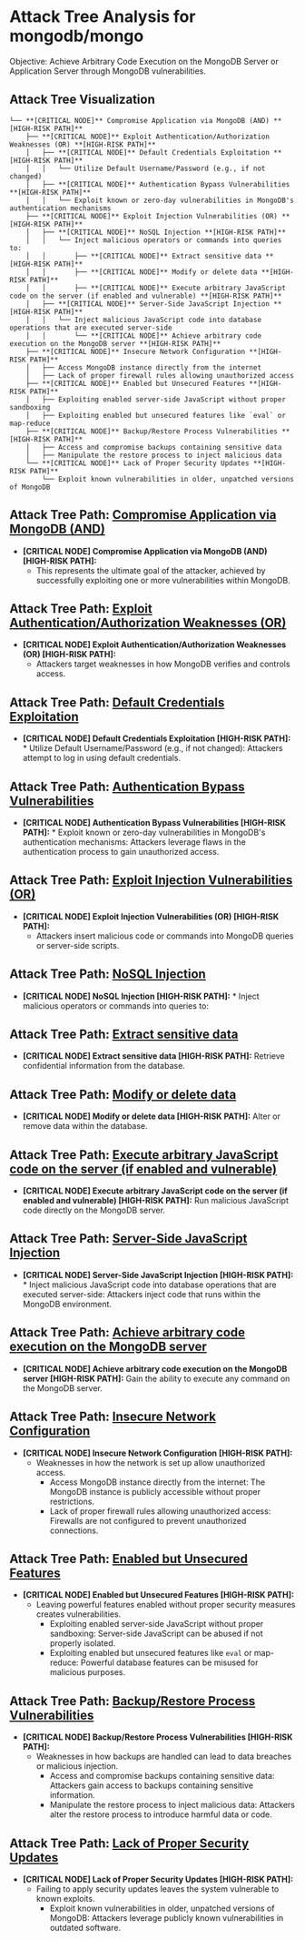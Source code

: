 # Attack Tree Analysis for mongodb/mongo

Objective: Achieve Arbitrary Code Execution on the MongoDB Server or Application Server through MongoDB vulnerabilities.

## Attack Tree Visualization

```
└── **[CRITICAL NODE]** Compromise Application via MongoDB (AND) **[HIGH-RISK PATH]**
    ├── **[CRITICAL NODE]** Exploit Authentication/Authorization Weaknesses (OR) **[HIGH-RISK PATH]**
    │   ├── **[CRITICAL NODE]** Default Credentials Exploitation **[HIGH-RISK PATH]**
    │   │   └── Utilize Default Username/Password (e.g., if not changed)
    │   ├── **[CRITICAL NODE]** Authentication Bypass Vulnerabilities **[HIGH-RISK PATH]**
    │   │   └── Exploit known or zero-day vulnerabilities in MongoDB's authentication mechanisms
    ├── **[CRITICAL NODE]** Exploit Injection Vulnerabilities (OR) **[HIGH-RISK PATH]**
    │   ├── **[CRITICAL NODE]** NoSQL Injection **[HIGH-RISK PATH]**
    │   │   └── Inject malicious operators or commands into queries to:
    │   │       ├── **[CRITICAL NODE]** Extract sensitive data **[HIGH-RISK PATH]**
    │   │       ├── **[CRITICAL NODE]** Modify or delete data **[HIGH-RISK PATH]**
    │   │       ├── **[CRITICAL NODE]** Execute arbitrary JavaScript code on the server (if enabled and vulnerable) **[HIGH-RISK PATH]**
    │   ├── **[CRITICAL NODE]** Server-Side JavaScript Injection **[HIGH-RISK PATH]**
    │   │   └── Inject malicious JavaScript code into database operations that are executed server-side
    │   │       └── **[CRITICAL NODE]** Achieve arbitrary code execution on the MongoDB server **[HIGH-RISK PATH]**
    ├── **[CRITICAL NODE]** Insecure Network Configuration **[HIGH-RISK PATH]**
    │   ├── Access MongoDB instance directly from the internet
    │   ├── Lack of proper firewall rules allowing unauthorized access
    ├── **[CRITICAL NODE]** Enabled but Unsecured Features **[HIGH-RISK PATH]**
    │   ├── Exploiting enabled server-side JavaScript without proper sandboxing
    │   ├── Exploiting enabled but unsecured features like `eval` or map-reduce
    ├── **[CRITICAL NODE]** Backup/Restore Process Vulnerabilities **[HIGH-RISK PATH]**
    │   ├── Access and compromise backups containing sensitive data
    │   ├── Manipulate the restore process to inject malicious data
    └── **[CRITICAL NODE]** Lack of Proper Security Updates **[HIGH-RISK PATH]**
        └── Exploit known vulnerabilities in older, unpatched versions of MongoDB
```


## Attack Tree Path: [Compromise Application via MongoDB (AND)](./attack_tree_paths/compromise_application_via_mongodb__and_.md)

* **[CRITICAL NODE] Compromise Application via MongoDB (AND) [HIGH-RISK PATH]:**
    * This represents the ultimate goal of the attacker, achieved by successfully exploiting one or more vulnerabilities within MongoDB.

## Attack Tree Path: [Exploit Authentication/Authorization Weaknesses (OR)](./attack_tree_paths/exploit_authenticationauthorization_weaknesses__or_.md)

* **[CRITICAL NODE] Exploit Authentication/Authorization Weaknesses (OR) [HIGH-RISK PATH]:**
    * Attackers target weaknesses in how MongoDB verifies and controls access.

## Attack Tree Path: [Default Credentials Exploitation](./attack_tree_paths/default_credentials_exploitation.md)

* **[CRITICAL NODE] Default Credentials Exploitation [HIGH-RISK PATH]:**
        * Utilize Default Username/Password (e.g., if not changed): Attackers attempt to log in using default credentials.

## Attack Tree Path: [Authentication Bypass Vulnerabilities](./attack_tree_paths/authentication_bypass_vulnerabilities.md)

* **[CRITICAL NODE] Authentication Bypass Vulnerabilities [HIGH-RISK PATH]:**
        * Exploit known or zero-day vulnerabilities in MongoDB's authentication mechanisms: Attackers leverage flaws in the authentication process to gain unauthorized access.

## Attack Tree Path: [Exploit Injection Vulnerabilities (OR)](./attack_tree_paths/exploit_injection_vulnerabilities__or_.md)

* **[CRITICAL NODE] Exploit Injection Vulnerabilities (OR) [HIGH-RISK PATH]:**
    * Attackers insert malicious code or commands into MongoDB queries or server-side scripts.

## Attack Tree Path: [NoSQL Injection](./attack_tree_paths/nosql_injection.md)

* **[CRITICAL NODE] NoSQL Injection [HIGH-RISK PATH]:**
        * Inject malicious operators or commands into queries to:

## Attack Tree Path: [Extract sensitive data](./attack_tree_paths/extract_sensitive_data.md)

* **[CRITICAL NODE] Extract sensitive data [HIGH-RISK PATH]:** Retrieve confidential information from the database.

## Attack Tree Path: [Modify or delete data](./attack_tree_paths/modify_or_delete_data.md)

* **[CRITICAL NODE] Modify or delete data [HIGH-RISK PATH]:** Alter or remove data within the database.

## Attack Tree Path: [Execute arbitrary JavaScript code on the server (if enabled and vulnerable)](./attack_tree_paths/execute_arbitrary_javascript_code_on_the_server__if_enabled_and_vulnerable_.md)

* **[CRITICAL NODE] Execute arbitrary JavaScript code on the server (if enabled and vulnerable) [HIGH-RISK PATH]:** Run malicious JavaScript code directly on the MongoDB server.

## Attack Tree Path: [Server-Side JavaScript Injection](./attack_tree_paths/server-side_javascript_injection.md)

* **[CRITICAL NODE] Server-Side JavaScript Injection [HIGH-RISK PATH]:**
        * Inject malicious JavaScript code into database operations that are executed server-side: Attackers inject code that runs within the MongoDB environment.

## Attack Tree Path: [Achieve arbitrary code execution on the MongoDB server](./attack_tree_paths/achieve_arbitrary_code_execution_on_the_mongodb_server.md)

* **[CRITICAL NODE] Achieve arbitrary code execution on the MongoDB server [HIGH-RISK PATH]:** Gain the ability to execute any command on the MongoDB server.

## Attack Tree Path: [Insecure Network Configuration](./attack_tree_paths/insecure_network_configuration.md)

* **[CRITICAL NODE] Insecure Network Configuration [HIGH-RISK PATH]:**
    * Weaknesses in how the network is set up allow unauthorized access.
        * Access MongoDB instance directly from the internet: The MongoDB instance is publicly accessible without proper restrictions.
        * Lack of proper firewall rules allowing unauthorized access: Firewalls are not configured to prevent unauthorized connections.

## Attack Tree Path: [Enabled but Unsecured Features](./attack_tree_paths/enabled_but_unsecured_features.md)

* **[CRITICAL NODE] Enabled but Unsecured Features [HIGH-RISK PATH]:**
    * Leaving powerful features enabled without proper security measures creates vulnerabilities.
        * Exploiting enabled server-side JavaScript without proper sandboxing: Server-side JavaScript can be abused if not properly isolated.
        * Exploiting enabled but unsecured features like `eval` or map-reduce: Powerful database features can be misused for malicious purposes.

## Attack Tree Path: [Backup/Restore Process Vulnerabilities](./attack_tree_paths/backuprestore_process_vulnerabilities.md)

* **[CRITICAL NODE] Backup/Restore Process Vulnerabilities [HIGH-RISK PATH]:**
    * Weaknesses in how backups are handled can lead to data breaches or malicious injection.
        * Access and compromise backups containing sensitive data: Attackers gain access to backups containing sensitive information.
        * Manipulate the restore process to inject malicious data: Attackers alter the restore process to introduce harmful data or code.

## Attack Tree Path: [Lack of Proper Security Updates](./attack_tree_paths/lack_of_proper_security_updates.md)

* **[CRITICAL NODE] Lack of Proper Security Updates [HIGH-RISK PATH]:**
    * Failing to apply security updates leaves the system vulnerable to known exploits.
        * Exploit known vulnerabilities in older, unpatched versions of MongoDB: Attackers leverage publicly known vulnerabilities in outdated software.

